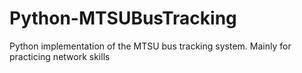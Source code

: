# Python-MTSUBusTracking
Python implementation of the MTSU bus tracking system. Mainly for practicing network skills
